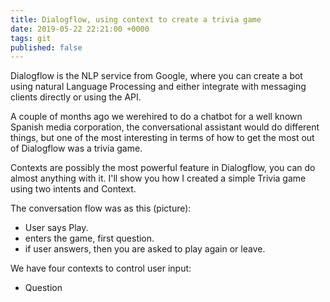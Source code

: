 ```yaml
---
title: Dialogflow, using context to create a trivia game
date: 2019-05-22 22:21:00 +0000
tags: git
published: false
---
```


Dialogflow is the NLP service from Google, where you can create a bot using natural Language Processing and either integrate with messaging clients directly or using the API.

A couple of months ago we werehired to do a chatbot for a well known Spanish media corporation, the conversational assistant would do different things, but one of the most interesting in terms of how to get the most out of Dialogflow was a trivia game.

Contexts are possibly the most powerful feature in Dialogflow, you can do almost anything with it. I'll show you how I created a simple Trivia game using two intents and Context.

The conversation flow was as this (picture):

- User says Play.
- enters the game, first question.
- if user answers, then you are asked to play again or leave.

We have four contexts to control user input:

- Question